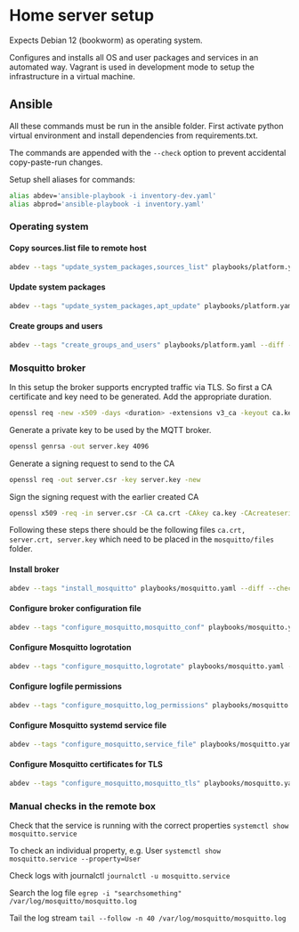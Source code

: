 # Home server setup

Expects Debian 12 (bookworm) as operating system.

Configures and installs all OS and user packages and services in an automated way. Vagrant is used in development mode to setup the infrastructure in a virtual machine.

## Ansible

All these commands must be run in the ansible folder. First activate python virtual environment and install dependencies from requirements.txt.

The commands are appended with the `--check` option to prevent accidental copy-paste-run changes.

Setup shell aliases for commands:
```sh
alias abdev='ansible-playbook -i inventory-dev.yaml'
alias abprod='ansible-playbook -i inventory.yaml'
```

### Operating system

#### Copy sources.list file to remote host
```sh
abdev --tags "update_system_packages,sources_list" playbooks/platform.yaml --diff --check
```

#### Update system packages
```sh
abdev --tags "update_system_packages,apt_update" playbooks/platform.yaml --diff --check
```

#### Create groups and users
```sh
abdev --tags "create_groups_and_users" playbooks/platform.yaml --diff --check
```

### Mosquitto broker

In this setup the broker supports encrypted traffic via TLS. So first a CA certificate and key need to be generated. Add the appropriate duration.

```sh
openssl req -new -x509 -days <duration> -extensions v3_ca -keyout ca.key -out ca.crt
```

Generate a private key to be used by the MQTT broker.

```sh
openssl genrsa -out server.key 4096
```

Generate a signing request to send to the CA

```sh
openssl req -out server.csr -key server.key -new
```

Sign the signing request with the earlier created CA

```sh
openssl x509 -req -in server.csr -CA ca.crt -CAkey ca.key -CAcreateserial -out server.crt -days <duration>
```

Following these steps there should be the following files `ca.crt, server.crt, server.key` which need to be placed in the `mosquitto/files` folder.

#### Install broker
```sh
abdev --tags "install_mosquitto" playbooks/mosquitto.yaml --diff --check
```

#### Configure broker configuration file
```sh
abdev --tags "configure_mosquitto,mosquitto_conf" playbooks/mosquitto.yaml --diff --check
```

#### Configure Mosquitto logrotation
```sh
abdev --tags "configure_mosquitto,logrotate" playbooks/mosquitto.yaml --diff --check
```

#### Configure logfile permissions
```sh
abdev --tags "configure_mosquitto,log_permissions" playbooks/mosquitto.yaml --diff --check
```

#### Configure Mosquitto systemd service file
```sh
abdev --tags "configure_mosquitto,service_file" playbooks/mosquitto.yaml --diff --check
```

#### Configure Mosquitto certificates for TLS
```sh
abdev --tags "configure_mosquitto,mosquitto_tls" playbooks/mosquitto.yaml --diff --check
```

### Manual checks in the remote box

Check that the service is running with the correct properties
`systemctl show mosquitto.service`

To check an individual property, e.g. User
`systemctl show mosquitto.service --property=User`

Check logs with journalctl
`journalctl -u mosquitto.service`

Search the log file
`egrep -i "searchsomething" /var/log/mosquitto/mosquitto.log`

Tail the log stream
`tail --follow -n 40 /var/log/mosquitto/mosquitto.log`
